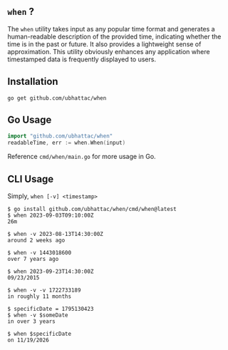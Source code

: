 ## `when` ?
The `when` utility takes input as any popular time format and generates a human-readable description of the provided time, indicating whether the time is in the past or future. It also provides a lightweight sense of approximation. This utility obviously enhances any application where timestamped data is frequently displayed to users.

## Installation

```
go get github.com/ubhattac/when
```

## Go Usage

```go
import "github.com/ubhattac/when"
readableTime, err := when.When(input)
```

Reference `cmd/when/main.go` for more usage in Go.

## CLI Usage

Simply, `when [-v] <timestamp>`

```
$ go install github.com/ubhattac/when/cmd/when@latest
$ when 2023-09-03T09:10:00Z
26m

$ when -v 2023-08-13T14:30:00Z
around 2 weeks ago

$ when -v 1443018600
over 7 years ago

$ when 2023-09-23T14:30:00Z
09/23/2015

$ when -v -v 1722733189
in roughly 11 months

$ specificDate = 1795130423
$ when -v $someDate
in over 3 years

$ when $specificDate
on 11/19/2026
```
